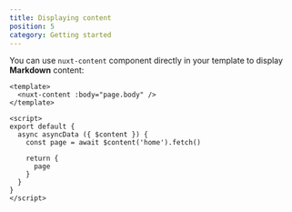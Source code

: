 ```yaml
---
title: Displaying content
position: 5
category: Getting started
---
```


You can use `nuxt-content` component directly in your template to display **Markdown** content:

```vue
<template>
  <nuxt-content :body="page.body" />
</template>

<script>
export default {
  async asyncData ({ $content }) {
    const page = await $content('home').fetch()

    return {
      page
    }
  }
}
</script>
```
